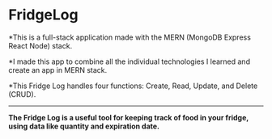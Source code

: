 # FridgeLog

*This is a full-stack application made with the MERN (MongoDB Express React Node) stack.

*I made this app to combine all the individual technologies I learned and create an app in MERN stack.

*This Fridge Log handles four functions: Create, Read, Update, and Delete (CRUD).

---
**The Fridge Log is a useful tool for keeping track of food in your fridge, using data like quantity and expiration date.**
